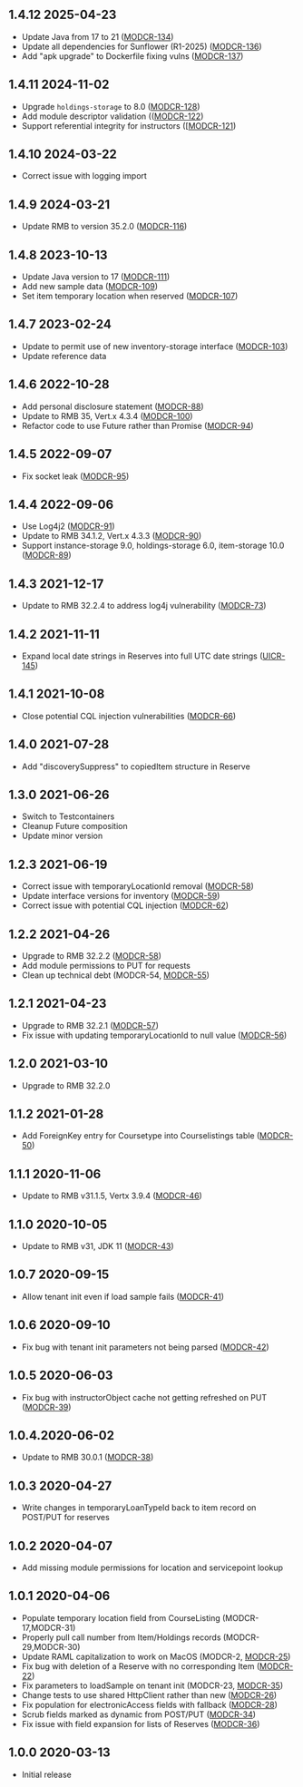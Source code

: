 ## 1.4.12 2025-04-23
* Update Java from 17 to 21 ([MODCR-134](https://folio-org.atlassian.net/browse/MODCR-134))
* Update all dependencies for Sunflower (R1-2025) ([MODCR-136](https://folio-org.atlassian.net/browse/MODCR-136))
* Add "apk upgrade" to Dockerfile fixing vulns ([MODCR-137](https://folio-org.atlassian.net/browse/MODCR-137))

## 1.4.11 2024-11-02
* Upgrade `holdings-storage` to 8.0 ([MODCR-128](https://folio-org.atlassian.net/browse/MODCR-128))
* Add module descriptor validation (([MODCR-122](https://folio-org.atlassian.net/browse/MODCR-122))
* Support referential integrity for instructors ([[MODCR-121](https://folio-org.atlassian.net/browse/MODCR-121))

## 1.4.10 2024-03-22
* Correct issue with logging import

## 1.4.9 2024-03-21
* Update RMB to version 35.2.0 ([MODCR-116](https://folio-org.atlassian.net/browse/MODCR-116))

## 1.4.8 2023-10-13
* Update Java version to 17 ([MODCR-111](https://issues.folio.org/browse/MODCR-111))
* Add new sample data ([MODCR-109](https://issues.folio.org/browse/MODCR-109))
* Set item temporary location when reserved ([MODCR-107](https://issues.folio.org/browse/MODCR-107))

## 1.4.7 2023-02-24
* Update to permit use of new inventory-storage interface ([MODCR-103](https://issues.folio.org/projects/MODCR/issues/MODCR-103))
* Update reference data

## 1.4.6 2022-10-28
* Add personal disclosure statement ([MODCR-88](https://issues.folio.org/browse/MODCR-88))
* Update to RMB 35, Vert.x 4.3.4 ([MODCR-100](https://issues.folio.org/browse/MODCR-100))
* Refactor code to use Future rather than Promise ([MODCR-94](https://issues.folio.org/browse/MODCR-94))

## 1.4.5 2022-09-07
* Fix socket leak ([MODCR-95](https://issues.folio.org/browse/MODCR-95))

## 1.4.4 2022-09-06
* Use Log4j2 ([MODCR-91](https://issues.folio.org/browse/MODCR-91))
* Update to RMB 34.1.2, Vert.x 4.3.3 ([MODCR-90](https://issues.folio.org/browse/MODCR-90))
* Support instance-storage 9.0, holdings-storage 6.0, item-storage 10.0 ([MODCR-89](https://issues.folio.org/browse/MODCR-89))

## 1.4.3 2021-12-17
* Update to RMB 32.2.4 to address log4j vulnerability ([MODCR-73](https://issues.folio.org/browse/MODCR-73))

## 1.4.2 2021-11-11
* Expand local date strings in Reserves into full UTC date strings ([UICR-145](https://issues.folio.org/browse/UICR-145))

## 1.4.1 2021-10-08
* Close potential CQL injection vulnerabilities ([MODCR-66](https://issues.folio.org/browse/MODCR-66))

## 1.4.0 2021-07-28
* Add "discoverySuppress" to copiedItem structure in Reserve

## 1.3.0 2021-06-26
* Switch to Testcontainers
* Cleanup Future composition
* Update minor version

## 1.2.3 2021-06-19
* Correct issue with temporaryLocationId removal ([MODCR-58](https://issues.folio.org/browse/MODCR-58))
* Update interface versions for inventory ([MODCR-59](https://issues.folio.org/browse/MODCR-59))
* Correct issue with potential CQL injection ([MODCR-62](https://issues.folio.org/browse/MODCR-62))

## 1.2.2 2021-04-26
* Upgrade to RMB 32.2.2 ([MODCR-58](https://issues.folio.org/browse/MODCR-58))
* Add module permissions to PUT for requests
* Clean up technical debt (MODCR-54, [MODCR-55](https://issues.folio.org/browse/MODCR-55))

## 1.2.1 2021-04-23
* Upgrade to RMB 32.2.1 ([MODCR-57](https://issues.folio.org/browse/MODCR-57))
* Fix issue with updating temporaryLocationId to null value ([MODCR-56](https://issues.folio.org/browse/MODCR-56))

## 1.2.0 2021-03-10
* Upgrade to RMB 32.2.0

## 1.1.2 2021-01-28
* Add ForeignKey entry for Coursetype into Courselistings table ([MODCR-50](https://issues.folio.org/browse/MODCR-50))

## 1.1.1 2020-11-06
* Update to RMB v31.1.5, Vertx 3.9.4 ([MODCR-46](https://issues.folio.org/browse/MODCR-46))

## 1.1.0 2020-10-05
* Update to RMB v31, JDK 11 ([MODCR-43](https://issues.folio.org/browse/MODCR-43))

## 1.0.7 2020-09-15
* Allow tenant init even if load sample fails ([MODCR-41](https://issues.folio.org/browse/MODCR-41))

## 1.0.6 2020-09-10
* Fix bug with tenant init parameters not being parsed ([MODCR-42](https://issues.folio.org/browse/MODCR-42))

## 1.0.5 2020-06-03
* Fix bug with instructorObject cache not getting refreshed on PUT ([MODCR-39](https://issues.folio.org/browse/MODCR-39))

## 1.0.4.2020-06-02
* Update to RMB 30.0.1 ([MODCR-38](https://issues.folio.org/browse/MODCR-38))

## 1.0.3 2020-04-27
* Write changes in temporaryLoanTypeId back to item record on POST/PUT for reserves

## 1.0.2 2020-04-07
* Add missing module permissions for location and servicepoint lookup

## 1.0.1 2020-04-06

* Populate temporary location field from CourseListing (MODCR-17,MODCR-31)
* Properly pull call number from Item/Holdings records (MODCR-29,MODCR-30)
* Update RAML capitalization to work on MacOS (MODCR-2,  [MODCR-25](https://issues.folio.org/browse/MODCR-25))
* Fix bug with deletion of a Reserve with no corresponding Item ([MODCR-22](https://issues.folio.org/browse/MODCR-22))
* Fix parameters to loadSample on tenant init (MODCR-23, [MODCR-35](https://issues.folio.org/browse/MODCR-35))
* Change tests to use shared HttpClient rather than new ([MODCR-26](https://issues.folio.org/browse/MODCR-26))
* Fix population for electronicAccess fields with fallback ([MODCR-28](https://issues.folio.org/browse/MODCR-28))
* Scrub fields marked as dynamic from POST/PUT ([MODCR-34](https://issues.folio.org/browse/MODCR-34))
* Fix issue with field expansion for lists of Reserves ([MODCR-36](https://issues.folio.org/browse/MODCR-36))


## 1.0.0 2020-03-13

* Initial release
